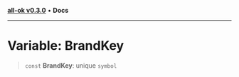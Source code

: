 [**all-ok v0.3.0**](../README.md) • **Docs**

***

# Variable: BrandKey

> `const` **BrandKey**: unique `symbol`
